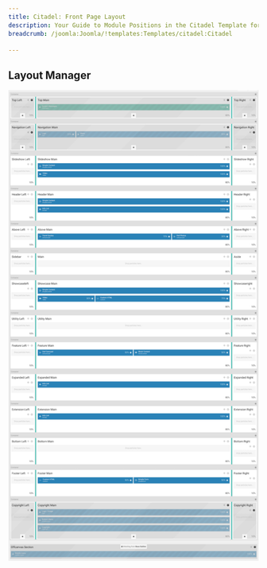 ```yaml
---
title: Citadel: Front Page Layout
description: Your Guide to Module Positions in the Citadel Template for Joomla
breadcrumb: /joomla:Joomla/!templates:Templates/citadel:Citadel

---
```


## Layout Manager

![positions](assets/outline_home.png)